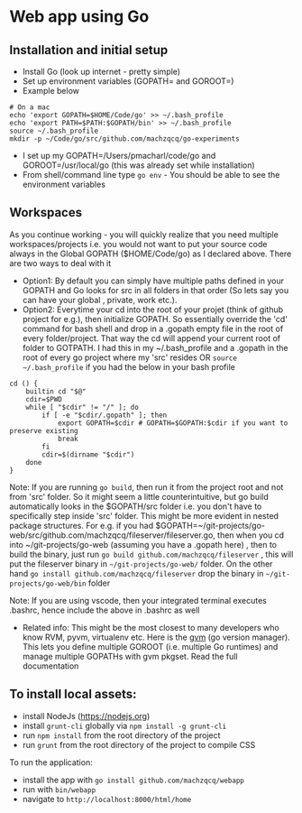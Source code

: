 # Web app using Go


## Installation and initial setup

- Install Go (look up internet - pretty simple)
- Set up environment variables (GOPATH=<your code worspace> and GOROOT=<which go>)
- Example below
```
# On a mac
echo 'export GOPATH=$HOME/Code/go' >> ~/.bash_profile
echo 'export PATH=$PATH:$GOPATH/bin' >> ~/.bash_profile
source ~/.bash_profile
mkdir -p ~/Code/go/src/github.com/machzqcq/go-experiments
```
- I set up my GOPATH=/Users/pmacharl/code/go and GOROOT=/usr/local/go (this was already set while installation)
- From shell/command line type `go env` - You should be able to see the environment variables

## Workspaces
As you continue working - you will quickly realize that you need multiple workspaces/projects i.e. you would not want to put your source code always in the Global GOPATH ($HOME/Code/go) as I declared above. There are two ways to deal with it

- Option1: By default you can simply have multiple paths defined in your GOPATH and Go looks for src in all folders in that order (So lets say you can have your global , private, work etc.). 
- Option2: Everytime your cd into the root of your projet (think of github project for e.g.), then initialize GOPATH. So essentially override the 'cd' command for bash shell and drop in a .gopath empty file in the root of every folder/project. That way the cd will append your current root of folder to GOTPATH. I had this in my ~/.bash_profile and a .gopath in the root of every go project where my 'src' resides OR `source ~/.bash_profile` if you had the below in your bash profile

```
cd () {
    builtin cd "$@"
    cdir=$PWD
    while [ "$cdir" != "/" ]; do
        if [ -e "$cdir/.gopath" ]; then
            export GOPATH=$cdir # GOPATH=$GOPATH:$cdir if you want to preserve existing
            break
        fi
        cdir=$(dirname "$cdir")
    done
}
```  

Note: If you are running `go build`, then run it from the project root and not from 'src' folder. So it might seem a little counterintuitive, but go build automatically looks in the $GOPATH/src folder i.e. you don't have to specifically step inside 'src' folder. This might be more evident in nested package structures. For e.g. if you had $GOPATH=~/git-projects/go-web/src/github.com/machzqcq/fileserver/fileserver.go, then when you cd into ~/git-projects/go-web (assuming you have a .gopath here) , then to build the binary, just run `go build github.com/machzqcq/fileserver` , this will put the fileserver binary in `~/git-projects/go-web/` folder. On the other hand `go install github.com/machzqcq/fileserver` drop the binary in  `~/git-projects/go-web/bin` folder

Note: If you are using vscode, then your integrated terminal executes .bashrc, hence include the above in .bashrc as well

- Related info: This might be the most closest to many developers who know RVM, pyvm, virtualenv etc. Here is the [gvm](https://github.com/moovweb/gvm) (go version manager). This lets you define multiple GOROOT (i.e. multiple Go runtimes) and manage multiple GOPATHs with gvm pkgset. Read the full documentation


## To install local assets:

* install NodeJs (https://nodejs.org)
* install `grunt-cli` globally via `npm install -g grunt-cli`
* run `npm install` from the root directory of the project
* run `grunt` from the root directory of the project to compile CSS

To run the application:
* install the app with `go install github.com/machzqcq/webapp`
* run with `bin/webapp`
* navigate to `http://localhost:8000/html/home`

